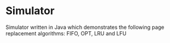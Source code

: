 # Simulator
Simulator written in Java which demonstrates the following page replacement algorithms: FIFO, OPT, LRU and LFU
